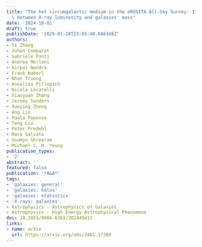 ```yaml
---
title: "The hot circumgalactic medium in the eROSITA All-Sky Survey: II. Scaling relations\
  \ between X-ray luminosity and galaxies' mass"
date: '2024-10-01'
draft: true
publishDate: '2025-01-20T23:05:48.846348Z'
authors:
- Yi Zhang
- Johan Comparat
- Gabriele Ponti
- Andrea Merloni
- Kirpal Nandra
- Frank Haberl
- Nhut Truong
- Annalisa Pillepich
- Nicola Locatelli
- Xiaoyuan Zhang
- Jeremy Sanders
- Xueying Zheng
- Ang Liu
- Paola Popesso
- Teng Liu
- Peter Predehl
- Mara Salvato
- Soumya Shreeram
- Michael C. H. Yeung
publication_types:
- '2'
abstract: ''
featured: false
publication: '*A&A*'
tags:
- 'galaxies: general'
- 'galaxies: halos'
- 'galaxies: statistics'
- 'X-rays: galaxies'
- Astrophysics - Astrophysics of Galaxies
- Astrophysics - High Energy Astrophysical Phenomena
doi: 10.1051/0004-6361/202449413
links:
- name: arXiv
  url: https://arxiv.org/abs/2401.17309
---
```


